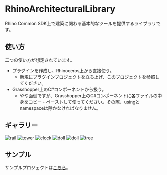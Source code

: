 # RhinoArchitecturalLibrary
Rhino Common SDK上で建築に関わる基本的なツールを提供するライブラリです。

## 使い方
二つの使い方が想定されています。
* プラグインを作成し、Rhinoceros上から直接使う。
  * 新規にプラグインプロジェクトを立ち上げ、このプロジェクトを参照してください。
* Grasshopper上のC#コンポーネントから扱う。
  * やや面倒ですが、Grasshopper上のC#コンポーネントに各ファイルの中身をコピー・ペーストして使ってください。その際、usingとnamespaceは除かなければなりません。
  
## ギャラリー
![rail](img/000.jpeg)
![tower](img/006.jpeg)
![clock](img/012.jpeg)
![doll](img/People.7.jpeg)
![doll](img/People.8.jpeg)
![tree](img/tree3.jpeg )

## サンプル
サンプルプロジェクトは[こちら](https://github.com/kurema/CellTower)。
